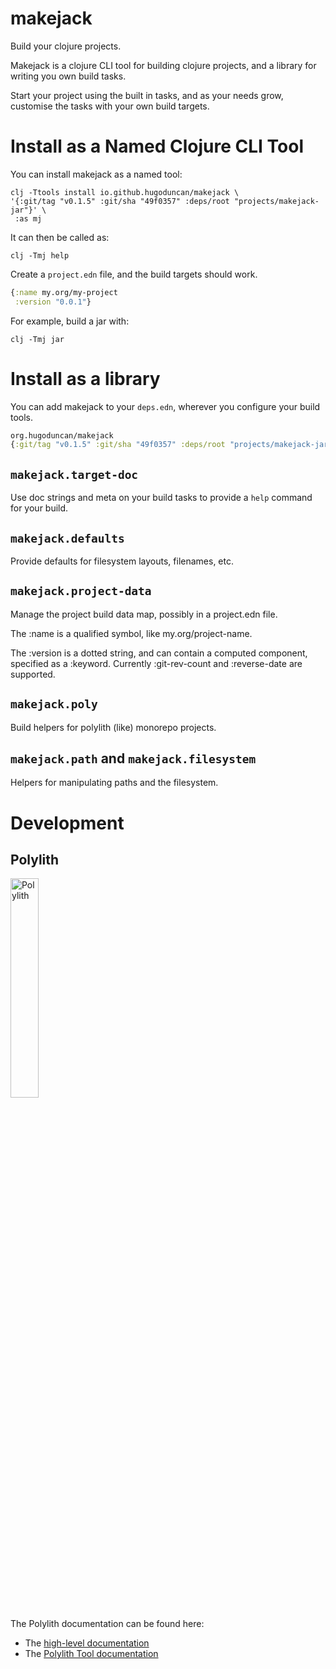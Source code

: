 # makejack

Build your clojure projects.

Makejack is a clojure CLI tool for building clojure projects, and a
library for writing you own build tasks.

Start your project using the built in tasks, and as your needs grow,
customise the tasks with your own build targets.

# Install as a Named Clojure CLI Tool

You can install makejack as a named tool:

``` shell
clj -Ttools install io.github.hugoduncan/makejack \
'{:git/tag "v0.1.5" :git/sha "49f0357" :deps/root "projects/makejack-jar"}' \
 :as mj
```

It can then be called as:

``` shell
clj -Tmj help
```

Create a `project.edn` file, and the build targets should work.

``` clojure
{:name my.org/my-project
 :version "0.0.1"}
```

For example, build a jar with:

``` shell
clj -Tmj jar
```


# Install as a library

You can add makejack to your `deps.edn`, wherever you configure your
build tools.

```clojure
org.hugoduncan/makejack
{:git/tag "v0.1.5" :git/sha "49f0357" :deps/root "projects/makejack-jar"}
```

## `makejack.target-doc`

Use doc strings and meta on your build tasks to provide a `help` command
for your build.

## `makejack.defaults`

Provide defaults for filesystem layouts, filenames, etc.

## `makejack.project-data`

Manage the project build data map, possibly in a project.edn file.

The :name is a qualified symbol, like my.org/project-name.

The :version is a dotted string, and can contain a computed component,
specified as a :keyword.  Currently :git-rev-count and :reverse-date are
supported.

## `makejack.poly`

Build helpers for polylith (like) monorepo projects.

## `makejack.path` and `makejack.filesystem`

Helpers for manipulating paths and the filesystem.


# Development

## Polylith

<img src="logo.png" width="30%" alt="Polylith" id="logo">

The Polylith documentation can be found here:

- The [high-level documentation](https://polylith.gitbook.io/polylith)
- The [Polylith Tool documentation](https://github.com/polyfy/polylith)
